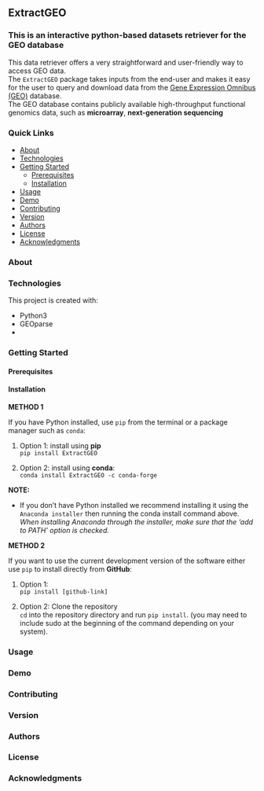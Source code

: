 ## ExtractGEO
### This is an interactive python-based datasets retriever for the GEO database

This data retriever offers a very straightforward and user-friendly way to access GEO data.\
The `ExtractGEO` package takes inputs from the end-user and makes it easy for the user to query and download data from the [Gene Expression Omnibus (GEO)](https://www.ncbi.nlm.nih.gov/geo/) database.\
The GEO database contains publicly available high-throughput functional genomics data, such as **microarray**, **next-generation sequencing**

### Quick Links
- [About](#about)
- [Technologies](#technologies)
- [Getting Started](#getting-started)
  - [Prerequisites](#prerequisites)
  - [Installation](#installation)
- [Usage](#usage)
- [Demo](#demo)
- [Contributing](#contributing)
- [Version](#version)
- [Authors](#authors)
- [License](#license)
- [Acknowledgments](#acknowledgments)

### About

### Technologies
This project is created with:
- Python3
- GEOparse
-

### Getting Started

#### Prerequisites
#### Installation

**METHOD 1**

If you have Python installed, use `pip` from the terminal or a package manager such as `conda`:

1. Option 1: install using **pip** \
`pip install ExtractGEO`

2. Option 2: install using **conda**: \
`conda install ExtractGEO -c conda-forge`

**NOTE:**
- If you don’t have Python installed we recommend installing it using the `Anaconda installer` then running the conda install command above. _When installing Anaconda through the installer, make sure that the ‘add to PATH’ option is checked._


**METHOD 2**

If you want to use the current development version of the software either use `pip` to install directly from **GitHub**:

1. Option 1: \
`pip install [github-link]`

2. Option 2: Clone the repository \
`cd` into the repository directory and run `pip install`.
(you may need to include sudo at the beginning of the command depending on your system).

### Usage

### Demo

### Contributing

### Version

### Authors

### License

### Acknowledgments


